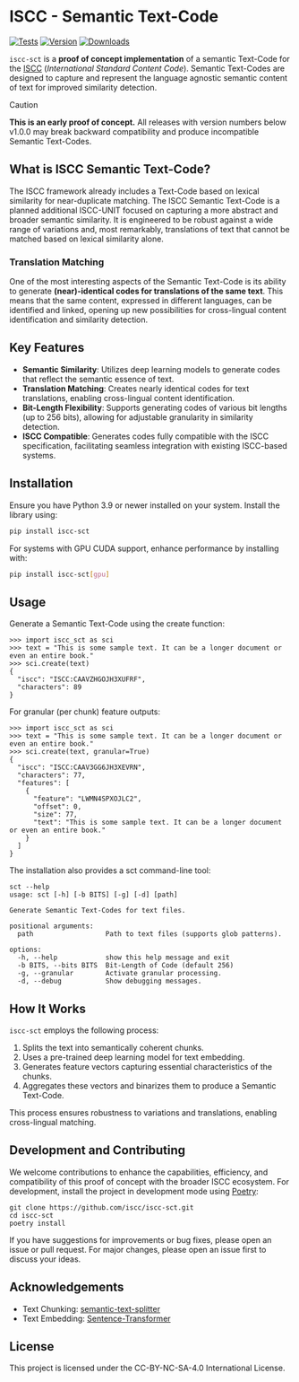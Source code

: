 # ISCC - Semantic Text-Code

[![Tests](https://github.com/iscc/iscc-sct/actions/workflows/tests.yml/badge.svg)](https://github.com/iscc/iscc-core/actions/workflows/tests.yml)
[![Version](https://img.shields.io/pypi/v/iscc-sct.svg)](https://pypi.python.org/pypi/iscc-sct/)
[![Downloads](https://pepy.tech/badge/iscc-sct)](https://pepy.tech/project/iscc-sct)

`iscc-sct` is a **proof of concept implementation** of a semantic Text-Code for the [ISCC](https://core.iscc.codes)
(*International Standard Content Code*). Semantic Text-Codes are designed to capture and represent the language
agnostic semantic content of text for improved similarity detection.

> [!CAUTION]
> **This is an early proof of concept.** All releases with version numbers below v1.0.0 may break backward
> compatibility and produce incompatible Semantic Text-Codes.

## What is ISCC Semantic Text-Code?

The ISCC framework already includes a Text-Code based on lexical similarity for near-duplicate matching.
The ISCC Semantic Text-Code is a planned additional ISCC-UNIT focused on capturing a more abstract and broader
semantic similarity. It is engineered to be robust against a wide range of variations and, most remarkably,
translations of text that cannot be matched based on lexical similarity alone.

### Translation Matching

One of the most interesting aspects of the Semantic Text-Code is its ability to generate **(near)-identical codes
for translations of the same text**. This means that the same content, expressed in different languages, can be
identified and linked, opening up new possibilities for cross-lingual content identification and similarity detection.

## Key Features

- **Semantic Similarity**: Utilizes deep learning models to generate codes that reflect the semantic essence of text.
- **Translation Matching**: Creates nearly identical codes for text translations, enabling cross-lingual content identification.
- **Bit-Length Flexibility**: Supports generating codes of various bit lengths (up to 256 bits), allowing for adjustable granularity in similarity detection.
- **ISCC Compatible**: Generates codes fully compatible with the ISCC specification, facilitating seamless integration with existing ISCC-based systems.

## Installation

Ensure you have Python 3.9 or newer installed on your system. Install the library using:

```bash
pip install iscc-sct
```

For systems with GPU CUDA support, enhance performance by installing with:

```bash
pip install iscc-sct[gpu]
```

## Usage

Generate a Semantic Text-Code using the create function:

```python-repl
>>> import iscc_sct as sci
>>> text = "This is some sample text. It can be a longer document or even an entire book."
>>> sci.create(text)
{
  "iscc": "ISCC:CAAVZHGOJH3XUFRF",
  "characters": 89
}
```

For granular (per chunk) feature outputs:

```python-repl
>>> import iscc_sct as sci
>>> text = "This is some sample text. It can be a longer document or even an entire book."
>>> sci.create(text, granular=True)
{
  "iscc": "ISCC:CAAV3GG6JH3XEVRN",
  "characters": 77,
  "features": [
    {
      "feature": "LWMN4SPXOJLC2",
      "offset": 0,
      "size": 77,
      "text": "This is some sample text. It can be a longer document or even an entire book."
    }
  ]
}
```

The installation also provides a sct command-line tool:

```shell
sct --help
usage: sct [-h] [-b BITS] [-g] [-d] [path]

Generate Semantic Text-Codes for text files.

positional arguments:
  path                  Path to text files (supports glob patterns).

options:
  -h, --help            show this help message and exit
  -b BITS, --bits BITS  Bit-Length of Code (default 256)
  -g, --granular        Activate granular processing.
  -d, --debug           Show debugging messages.
````

## How It Works

`iscc-sct` employs the following process:

1. Splits the text into semantically coherent chunks.
2. Uses a pre-trained deep learning model for text embedding.
3. Generates feature vectors capturing essential characteristics of the chunks.
4. Aggregates these vectors and binarizes them to produce a Semantic Text-Code.

This process ensures robustness to variations and translations, enabling cross-lingual matching.


## Development and Contributing

We welcome contributions to enhance the capabilities, efficiency, and compatibility of this proof of concept with the
broader ISCC ecosystem. For development, install the project in development mode using [Poetry](https://python-poetry.org):

```shell
git clone https://github.com/iscc/iscc-sct.git
cd iscc-sct
poetry install
```

If you have suggestions for improvements or bug fixes, please open an issue or pull request. For major changes, please
open an issue first to discuss your ideas.


## Acknowledgements

- Text Chunking: [semantic-text-splitter](https://github.com/benbrandt/text-splitter)
- Text Embedding: [Sentence-Transformer](https://www.sbert.net/docs/sentence_transformer/pretrained_models.html#original-models)

## License

This project is licensed under the CC-BY-NC-SA-4.0 International License.
